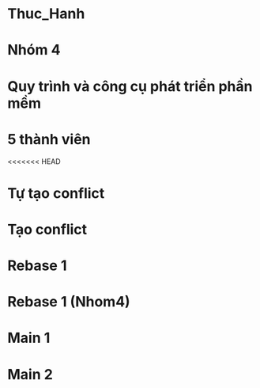﻿# Thuc_Hanh
# Nhóm 4
# Quy trình và công cụ phát triển phần mềm
# 5 thành viên
<<<<<<< HEAD
# Tự tạo conflict
# Tạo conflict
# Rebase 1
# Rebase 1 (Nhom4)
# Main 1
# Main 2